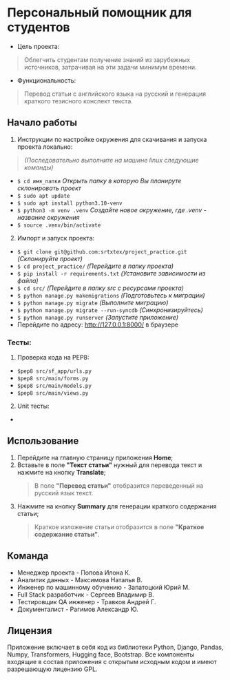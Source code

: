 # Персональный помощник для студентов
- Цель проекта:
> Облегчить студентам получение знаний из зарубежных источников, затрачивая на эти задачи минимум времени.

- Функциональность:
> Перевод статьи с английского языка на русский и генерация краткого тезисного конспект текста. 

## Начало работы
1. Инструкции по настройке окружения для скачивания и запуска проекта локально:
>*(Последовательно выполните на машине linux следующие команды)*
- `$ cd имя_папки` *Открыть папку в которую Вы планируте склонировать проект*
- `$ sudo apt update`
- `$ sudo apt install python3.10-venv`
- `$ python3 -m venv .venv` *Создайте новое окружение, где .venv - название окружения*
- `$ source .venv/bin/activate`
  
2. Импорт и запуск проекта:
- `$ git clone git@github.com:srtxtex/project_practice.git` *(Склонируйте проект)*
- `$ cd project_practice/` *(Перейдите в папку проекта)*
- `$ pip install -r requirements.txt` *(Установите зависимости из файла)*
- `$ cd src/` *(Перейдите в папку src  с ресурсами проекта)*
- `$ python manage.py makemigrations` *(Подготовьтесь к миграции)*
- `$ python manage.py migrate` *(Выполните миграцию)*
- `$ python manage.py migrate --run-syncdb` *(Синхронизируйтесь)*
- `$ python manage.py runserver` *(Запустите приложение)*
- Перейдите по адресу: http://127.0.0.1:8000/ в браузере

### Тесты:
1. Проверка кода на PEP8:
- `$pep8 src/sf_app/urls.py`
- `$pep8 src/main/forms.py`
- `$pep8 src/main/models.py`
- `$pep8 src/main/views.py`
2. Unit тесты:
- 

## Использование
1. Перейдите на главную страницу приложения **Home**;
2. Вставьте в поле **"Текст статьи"** нужный для перевода текст и нажмите на кнопку **Translate**;
   > В поле **"Перевод статьи"** отобразится переведенный на русский язык текст.
3. Нажмите на кнопку **Summary** для генерации краткого содержания статьи;
   > Краткое изложение статьи отобразится в поле **"Краткое содержание статьи"**.

## Команда
- Менеджер проекта - Попова Илона К.
- Аналитик данных - Максимова Наталья В.
- Инженер по машинному обучению - Запатоцкий Юрий М.
- Full Stack разработчик - Сергеев Владимир В.
- Тестировщик QA инженер - Травков Андрей Г.
- Документалист - Рагимов Александр Ю.

## Лицензия
Приложение включает в себя код из библиотеки Python, Django, Pandas, Numpy, Transformers, Hugging face, Bootstrap.
Все компоненты входящие в состав приложения с открытым исходным кодом и имеют разрешающую лицензию GPL.

